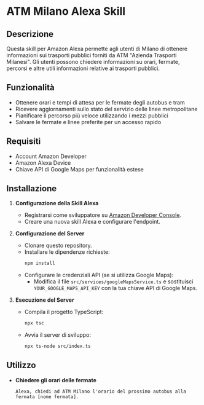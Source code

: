 # ATM Milano Alexa Skill

## Descrizione
Questa skill per Amazon Alexa permette agli utenti di Milano di ottenere informazioni sui trasporti pubblici forniti da ATM "Azienda Trasporti Milanesi". Gli utenti possono chiedere informazioni su orari, fermate, percorsi e altre utili informazioni relative ai trasporti pubblici.

## Funzionalità
- Ottenere orari e tempi di attesa per le fermate degli autobus e tram
- Ricevere aggiornamenti sullo stato del servizio delle linee metropolitane
- Pianificare il percorso più veloce utilizzando i mezzi pubblici
- Salvare le fermate e linee preferite per un accesso rapido

## Requisiti
- Account Amazon Developer
- Amazon Alexa Device
- Chiave API di Google Maps per funzionalità estese

## Installazione
1. **Configurazione della Skill Alexa**
   - Registrarsi come sviluppatore su [Amazon Developer Console](https://developer.amazon.com).
   - Creare una nuova skill Alexa e configurare l'endpoint.

2. **Configurazione del Server**
   - Clonare questo repository.
   - Installare le dipendenze richieste:
     ```bash
     npm install
     ```
   - Configurare le credenziali API (se si utilizza Google Maps):
     - Modifica il file `src/services/googleMapsService.ts` e sostituisci `YOUR_GOOGLE_MAPS_API_KEY` con la tua chiave API di Google Maps.

3. **Esecuzione del Server**
   - Compila il progetto TypeScript:
     ```bash
     npx tsc
     ```
   - Avvia il server di sviluppo:
     ```bash
     npx ts-node src/index.ts
     ```

## Utilizzo
- **Chiedere gli orari delle fermate**
  ```plaintext
  Alexa, chiedi ad ATM Milano l'orario del prossimo autobus alla fermata [nome fermata].
